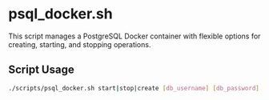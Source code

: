 # psql_docker.sh

This script manages a PostgreSQL Docker container with flexible options for creating, starting, and stopping operations.

## Script Usage

```sh
./scripts/psql_docker.sh start|stop|create [db_username] [db_password]

